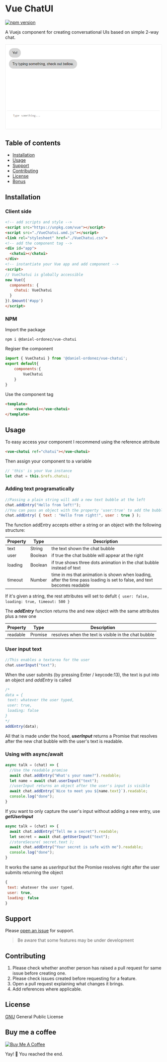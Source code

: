 # Vue ChatUI

[![npm version][0]][1]

A Vuejs component for creating conversational UIs based on simple 2-way chat.

![vue-chatui screenshot](https://raw.githubusercontent.com/daniel-ordonez/vue-chatui/master/screenshots/sample.PNG)
## Table of contents
* [Installation](#installation)
* [Usage](#usage)
* [Support](#support)
* [Contributing](#contributing)
* [License](#license)
* [Bonus](#buy-me-a-coffee)
## Installation
### Client side
```html
<!-- add scripts and style -->
<script src="https://unpkg.com/vue"></script>
<script src="./VueChatui.umd.js"></script>
<link rel="stylesheet" href="./VueChatui.css">
<!-- add the component tag -->
<div id="app">
  <chatui></chatui>
</div>
<!-- instantiate your Vue app and add component -->
<script>
// VueChatui is globally accessible
new Vue({
  components: {
    chatui: VueChatui
  }
}).$mount('#app')
</script>
```
### NPM

Import the package
```node
npm i @daniel-ordonez/vue-chatui
```
Regiser the component
```javascript
import { VueChatui } from '@daniel-ordonez/vue-chatui';
export default{
	components:{
    	VueChatui
    }
}
```
Use the component tag
```html
<template>
	<vue-chatui></vue-chatui>
</template>
```

## Usage
To easy access your component I recommend using the reference attribute
```html
<vue-chatui ref="chatui"></vue-chatui>
```

Then assign your component to a variable
```javascript
// 'this' is your Vue instance
let chat = this.$refs.chatui;
```

### Adding text programatically
```javascript
//Passing a plain string will add a new text bubble at the left
chat.addEntry("Hello from left!");
//You can pass an object with the property 'user:true' to add the bubble at the right
chat.addEntry( { text : "Hello from right!", user : true } );
```

The function addEntry accepts either a string or an object with the following structure:

| Property | Type     | Description |
|----------|----------|-------------|
|text      |String    |the text shown the chat bubble|
|user      |Boolean   |if true the chat bubble will appear at the right|
|loading   |Boolean   |if true shows three dots animation in the chat bubble instead of text |
|timeout   |Number    |time in ms that animation is shown when loading, after the time pass loading is set to false, and text becomes readable|

If it's given a string, the rest attributes will set to defult
`{ user: false, loading: true, timeout: 500 }`

The **_addEntry_** function returns the and new object with the same attributes plus a new one

| Property | Type     | Description |
|----------|----------|-------------|
|readable  |Promise   |resolves when the text is visible in the chat bubble|


### User input text
```javascript
//This enables a textarea for the user
chat.userInput("text");
```

When the user submits (by pressing Enter / keycode:13), the text is put into an object and _addEntry_ is called
```javascript
/*
data = {
 text: whatever the user typed,
 user: true,
 loading: false
}
*/
addEntry(data);
```

All that is made under the hood, **_userInput_** returns a Promise that resolves after the new chat bubble with the user's text is readable. 

### Using with async/await
```javascript
async talk = (chat) => {
  //Use the readable promise
  await chat.addEntry("What's your name?").readable;
  let name = await chat.userInput("text");
  //userInput returns an object after the user's input is visible
  await chat.addEntry(`Nice to meet you ${name.text}`).readable;
  console.log("done");
}
```

If you want to only capture the user's input without adding a new entry, use **_getUserInput_**

```javascript
async talk = (chat) => {
  await chat.addEntry("Tell me a secret").readable;
  let secret = await chat.getUserInput("text");
  //storeSecure( secret.text );
  await chat.addEntry("Your secret is safe with me").readable;
  console.log("done");
}
```
It works the same as _userInput_ but the Promise resolves right after the user submits returning the object
```javascript
{
 text: whatever the user typed,
 user: true,
 loading: false
}
```

## Support

Please [open an issue](https://github.com/daniel-ordonez/vue-chatui/issues/new) for support.

>Be aware that some features may be under development

## Contributing

1. Please check whether another person has raised a pull request for same issue before creating one.
2. Please check issues created before requesting for a feature.
3. Open a pull request explaining what changes it brings.
4. Add references where applicable.

## License

[GNU](https://tldrlegal.com/license/gnu) General Public License

## Buy me a coffee

<a href="https://www.buymeacoffee.com/danielordonez" target="_blank"><img src="https://www.buymeacoffee.com/assets/img/custom_images/orange_img.png" alt="Buy Me A Coffee" style="height: auto !important;width: auto !important;" ></a>

Yay! 🎉 You reached the end.

[0]: https://img.shields.io/badge/npm-0.1.5-lightgrey.svg
[1]: https://www.npmjs.com/package/@daniel-ordonez/vue-chatui